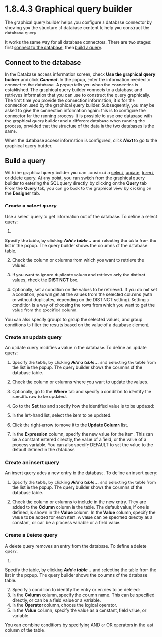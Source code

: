# 1.8.4.3 Graphical query builder

The graphical query builder helps you configure a database connector by showing you the structure of database content to help you construct the database query.


It works the same way for all database connectors. There are two stages: first [connect to the database](#connect), then [build a query](#build).


## Connect to the database


In the Database access information screen, check **Use the graphical query builder** and click **_Connect_**. 
In the popup, enter the information needed to connect to the database. A popup tells you when the connection is established. 
The graphical query builder connects to a database and retrieves information that you can use to construct the query graphically. 
The first time you provide the connection information, it is for the connection used by the graphical query builder. 
Subsequently, you may be asked to give the connection information again: this is to configure the connector for the running process. 
It is possible to use one database with the graphical query builder and a different database when running the process, provided that the structure of the data in the two databases is the same.


When the database access information is configured, click **_Next_** to go to the graphical query builder.





## Build a query


With the graphical query builder you can construct a [select](#select), [update](#update), [insert](#insert), or [delete](#delete) query. 
At any point, you can switch from the graphical query builder to entering the SQL query directly, by clicking on the **Query** tab. 
From the **Query** tab, you can go back to the graphical view by clicking on the **Designer** tab.





### Create a select query


Use a select query to get information out of the database. To define a select query:


1. 
Specify the table, by clicking **_Add a table..._** and selecting the table from the list in the popup. The query builder shows the columns of the database table.

2. Check the column or columns from which you want to retrieve the values.

3. If you want to ignore duplicate values and retrieve only the distinct values, check the **DISTINCT** box.

4. Optionally, set a condition on the values to be retrieved. 
If you do not set a condition, you will get all the values from the selected columns (with or without duplicates, depending on the DISTINCT setting). 
Setting a condition is a way of choosing the rows from which you want to get the value from the specified column.

You can also specify groups to group the selected values, and group conditions to filter the results based on the value of a database element.





### Create an update query


An update query modifies a value in the database. To define an update query:


1. Specify the table, by clicking **_Add a table..._** and selecting the table from the list in the popup. The query builder shows the columns of the database table.

2. Check the column or columns where you want to update the values.

3. Optionally, go to the **Where** tab and specify a condition to identify the specific row to be updated.

4. Go to the **Set** tab and specify how the identified value is to be updated:
  1. In the left-hand list, select the item to be updated.
  2. Click the right-arrow to move it to the **Update Column** list.
  3. In the **Expression** column, specify the new value for the item. 
This can be a constant entered directly, the value of a field, or the value of a process variable. 
You can also specify DEFAULT to set the value to the default defined in the database.





### Create an insert query


An insert query adds a new entry to the database. To define an insert query:


1. Specify the table, by clicking **_Add a table..._** and selecting the table from the list in the popup. The query builder shows the columns of the database table.

2. Check the column or columns to include in the new entry. They are added to the **Column** column in the table. The default value, if one is defined, is shown in the **Value** column. 
In the **Value** column, specify the value to be added for each item. A value can be specified directly as a constant, or can be a process variable or a field value.





### Create a Delete query


A delete query removes an entry from the database. To define a delete query:


1. 
Specify the table, by clicking **_Add a table..._** and selecting the table from the list in the popup. The query builder shows the columns of the database table.

2. Specify a condition to identify the entry or entries to be deleted:
  1. In the **Column** column, specify the column name. This can be specified directly, or can be a field value or a variable. 
  2. In the **Operator** column, choose the logical operator.
  3. In the **Value** column, specify the value as a constant, field value, or variable.

You can combine conditions by specifying AND or OR operators in the last column of the table.